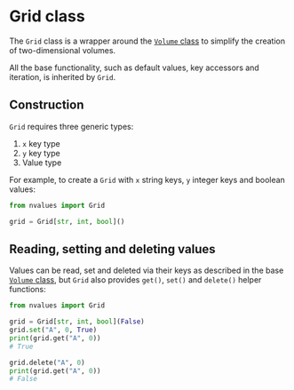 # Grid class

The `Grid` class is a wrapper around the [`Volume` class](/volume) to simplify the creation of two-dimensional volumes.

All the base functionality, such as default values, key accessors and iteration, is inherited by `Grid`.

## Construction

`Grid` requires three generic types:

1. `x` key type
1. `y` key type
1. Value type

For example, to create a `Grid` with `x` string keys, `y` integer keys and boolean values:

```python
from nvalues import Grid

grid = Grid[str, int, bool]()
```

## Reading, setting and deleting values

Values can be read, set and deleted via their keys as described in the base [`Volume` class](/volume), but `Grid` also provides `get()`, `set()` and `delete()` helper functions:

```python
from nvalues import Grid

grid = Grid[str, int, bool](False)
grid.set("A", 0, True)
print(grid.get("A", 0))
# True

grid.delete("A", 0)
print(grid.get("A", 0))
# False
```
